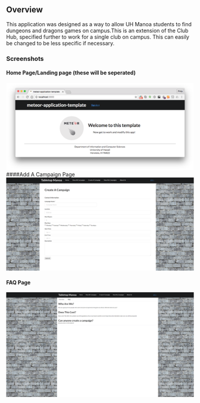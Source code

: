 ## Overview
This application was designed as a way to allow UH Manoa students to find dungeons and dragons games on campus.This is an extension of the Club Hub, specified further to work for a single club on campus. This can easily be changed to be less specific if necessary.

### Screenshots
#### Home Page/Landing page (these will be seperated)
![Home-page](/doc/home-page.png "Logo Title Text 1")
####Add A Campaign Page
![add-page](/doc/add-page.png "Logo Title Text 1")
#### FAQ Page
![FAQ](/doc/FAQ.png "Logo Title Text 1")
